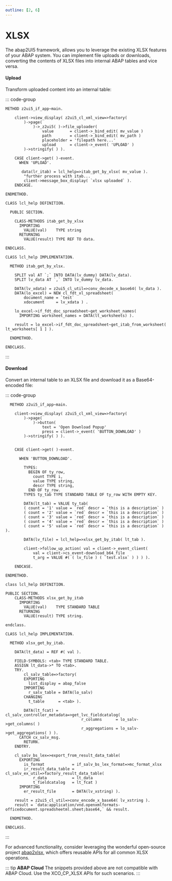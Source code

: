 ```yaml
---
outline: [2, 6]
---
```

# XLSX

The abap2UI5 framework, allows you to leverage the existing XLSX features of your ABAP system. You can implement file uploads or downloads, converting the contents of XLSX files into internal ABAP tables and vice versa.

#### Upload

Transform uploaded content into an internal table:

::: code-group

```abap
METHOD z2ui5_if_app~main.

    client->view_display( z2ui5_cl_xml_view=>factory(
        )->page(
            )->_z2ui5( )->file_uploader(
                value       = client->_bind_edit( mv_value )
                path        = client->_bind_edit( mv_path )
                placeholder = 'filepath here...'
                upload      = client->_event( 'UPLOAD' )
        )->stringify( ) ).

    CASE client->get( )-event.
      WHEN 'UPLOAD'.

       data(lr_itab) = lcl_help=>itab_get_by_xlsx( mv_value ).
        "further process with itab...
        client->message_box_display( `xlsx uploaded` ).
    ENDCASE.

ENDMETHOD.
```

```abap [LCL_HELP]
CLASS lcl_help DEFINITION.

  PUBLIC SECTION.

    CLASS-METHODS itab_get_by_xlsx
      IMPORTING
        VALUE(val)    TYPE string
      RETURNING
        VALUE(result) TYPE REF TO data.

ENDCLASS.

CLASS lcl_help IMPLEMENTATION.

  METHOD itab_get_by_xlsx.

    SPLIT val AT `;` INTO DATA(lv_dummy) DATA(lv_data).
    SPLIT lv_data AT `,` INTO lv_dummy lv_data.

    DATA(lv_xdata) = z2ui5_cl_util=>conv_decode_x_base64( lv_data ).
    DATA(lo_excel) = NEW cl_fdt_xl_spreadsheet(
        document_name = `test`
        xdocument     = lv_xdata ) .

    lo_excel->if_fdt_doc_spreadsheet~get_worksheet_names(
      IMPORTING worksheet_names = DATA(lt_worksheets) ).

    result = lo_excel->if_fdt_doc_spreadsheet~get_itab_from_worksheet( lt_worksheets[ 1 ] ).

  ENDMETHOD.

ENDCLASS.
```
:::

#### Download

Convert an internal table to an XLSX file and download it as a Base64-encoded file:

::: code-group

```abap
  METHOD z2ui5_if_app~main.

    client->view_display( z2ui5_cl_xml_view=>factory(
        )->page(
            )->button(
                text = 'Open Download Popup'
                press = client->_event( 'BUTTON_DOWNLOAD' )
        )->stringify( ) ).


    CASE client->get( )-event.

      WHEN 'BUTTON_DOWNLOAD'.

        TYPES:
          BEGIN OF ty_row,
            count TYPE i,
            value TYPE string,
            descr TYPE string,
          END OF ty_row.
        TYPES ty_tab TYPE STANDARD TABLE OF ty_row WITH EMPTY KEY.

        DATA(lt_tab) = VALUE ty_tab(
        ( count = '1' value = `red` descr = `this is a description` )
        ( count = '2' value = `red` descr = `this is a description` )
        ( count = '3' value = `red` descr = `this is a description` )
        ( count = '4' value = `red` descr = `this is a description` )
        ( count = '5' value = `red` descr = `this is a description` ) ).

        DATA(lv_file) = lcl_help=>xlsx_get_by_itab( lt_tab ).

        client->follow_up_action( val = client->_event_client(
            val = client->cs_event-download_b64_file
            t_arg = VALUE #( ( lv_file ) ( `test.xlsx` ) ) ) ).

    ENDCASE.

ENDMETHOD.
```

```abap [LCL_HELP]
class lcl_help DEFINITION.

PUBLIC SECTION.
    CLASS-METHODS xlsx_get_by_itab
      IMPORTING
        VALUE(val)    TYPE STANDARD TABLE
      RETURNING
        VALUE(result) TYPE string.

endclass.

CLASS lcl_help IMPLEMENTATION.

  METHOD xlsx_get_by_itab.

    DATA(lt_data) = REF #( val ).

    FIELD-SYMBOLS: <tab> TYPE STANDARD TABLE.
    ASSIGN lt_data->* TO <tab>.
    TRY.
        cl_salv_table=>factory(
        EXPORTING
          list_display = abap_false
        IMPORTING
          r_salv_table = DATA(lo_salv)
        CHANGING
          t_table      = <tab> ).

        DATA(lt_fcat) = cl_salv_controller_metadata=>get_lvc_fieldcatalog(
                                 r_columns      = lo_salv->get_columns( )
                                 r_aggregations = lo_salv->get_aggregations( ) ).
      CATCH cx_salv_msg.
        RETURN.
    ENDTRY.

    cl_salv_bs_lex=>export_from_result_data_table(
      EXPORTING
        is_format            = if_salv_bs_lex_format=>mc_format_xlsx
        ir_result_data_table =  cl_salv_ex_util=>factory_result_data_table(
            r_data           = lt_data
            t_fieldcatalog   = lt_fcat )
      IMPORTING
        er_result_file       = DATA(lv_xstring) ).

    result = z2ui5_cl_util=>conv_encode_x_base64( lv_xstring ).
    result = `data:application/vnd.openxmlformats-officedocument.spreadsheetml.sheet;base64,` && result.

  ENDMETHOD.

ENDCLASS.
```
:::

For advanced functionality, consider leveraging the wonderful open-source project [abap2xlsx](https://github.com/abap2xlsx/abap2xlsx), which offers reusable APIs for all common XLSX operations.

::: tip **ABAP Cloud**
The snippets provided above are not compatible with ABAP Cloud. Use the XCO_CP_XLSX APIs for such scenarios.
:::
